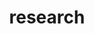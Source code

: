 ---
layout: page
title: research
nav: true
nav_order: 1
dropdown: true
children: 
    # - title: publications
    #   permalink: /publications/
    - title: divider
    - title: working papers
      permalink: /projects/
---